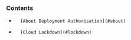 <!-- post: -->


### Contents

*		[About Deployment Authorisation](#about)
*		[Cloud Lockdown](#lockdown)


